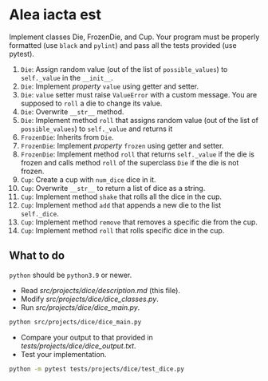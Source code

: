 # Alea iacta est

Implement classes Die, FrozenDie, and Cup. Your program must be properly formatted (use `black` and `pylint`) and pass all the tests provided (use pytest).

1. `Die`: Assign random value (out of the list of `possible_values`) to `self._value` in the `__init__`.
1. `Die`: Implement _property_ `value` using getter and setter.
1. `Die`: `value` setter must raise `ValueError` with a custom message. You are supposed to `roll` a die to change its value.
1. `Die`: Overwrite `__str__` method.
1. `Die`: Implement method `roll` that assigns random value (out of the list of `possible_values`) to `self._value` and returns it
1. `FrozenDie`: Inherits from `Die`.
1. `FrozenDie`: Implement _property_ `frozen` using getter and setter.
1. `FrozenDie`: Implement method `roll` that returns `self._value` if the die is frozen and calls method `roll` of the superclass `Die` if the die is not frozen.
1. `Cup`: Create a cup with `num_dice` dice in it.
1. `Cup`: Overwrite `__str__` to return a list of dice as a string.
1. `Cup`: Implement method `shake` that rolls all the dice in the cup.
1. `Cup`: Implement method `add` that appends a new die to the list `self._dice`.
1. `Cup`: Implement method `remove` that removes a specific die from the cup.
1. `Cup`: Implement method `roll` that rolls specific dice in the cup.

## What to do

`python` should be `python3.9` or newer.

- Read _src/projects/dice/description.md_ (this file).
- Modify _src/projects/dice/dice\_classes.py_.
- Run _src/projects/dice/dice\_main.py_.

```bash
python src/projects/dice/dice_main.py
```

- Compare your output to that provided in _tests/projects/dice/dice\_output.txt_.
- Test your implementation.

```bash
python -m pytest tests/projects/dice/test_dice.py
```
